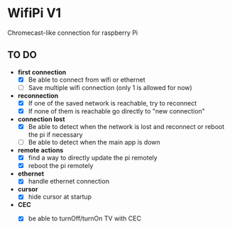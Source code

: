 # WifiPi V1

Chromecast-like connection for raspberry Pi

## TO DO

- **first connection**
  - [X] Be able to connect from wifi or ethernet
  - [ ] Save multiple wifi connection (only 1 is allowed for now)

- **reconnection**
  - [X] If one of the saved network is reachable, try to reconnect
  - [X] If none of them is reachable go directly to "new connection"

- **connection lost**
  - [X] Be able to detect when the network is lost and reconnect or reboot the pi if necessary
  - [ ] Be able to detect when the main app is down

- **remote actions**
  - [X] find a way to directly update the pi remotely
  - [X] reboot the pi remotely

- **ethernet**
  - [X] handle ethernet connection
  
- **cursor**
  - [X] hide cursor at startup

- **CEC** 
  - [X] be able to turnOff/turnOn TV with CEC
  

